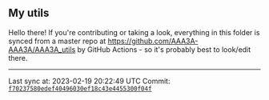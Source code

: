 ## My utils

Hello there! If you're contributing or taking a look, everything in this folder
is synced from a master repo at https://github.com/AAA3A-AAA3A/AAA3A_utils by GitHub Actions -
so it's probably best to look/edit there.

---

Last sync at: 2023-02-19 20:22:49 UTC
Commit: [`f70237580edef40496030ef18c43e4455300f04f`](https://github.com/AAA3A-AAA3A/AAA3A_utils/commit/f70237580edef40496030ef18c43e4455300f04f)
